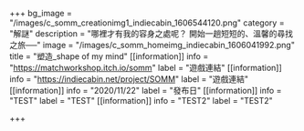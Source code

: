 +++
bg_image = "/images/c_somm_creationimg1_indiecabin_1606544120.png"
category = "解謎"
description = "哪裡才有我的容身之處呢？ 開始一趟短短的、溫馨的尋找之旅──"
image = "/images/c_somm_homeimg_indiecabin_1606041992.png"
title = "塑造_shape of my mind"
[[information]]
info = "https://matchworkshop.itch.io/somm"
label = "遊戲連結"
[[information]]
info = "https://indiecabin.net/project/SOMM"
label = "遊戲連結"
[[information]]
info = "2020/11/22"
label = "發布日"
[[information]]
info = "TEST"
label = "TEST"
[[information]]
info = "TEST2"
label = "TEST2"

+++

